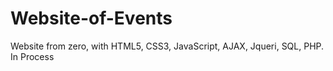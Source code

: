 # Website-of-Events
Website from zero, with HTML5, CSS3, JavaScript, AJAX, Jqueri, SQL, PHP. In Process
